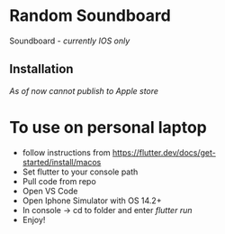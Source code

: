 # Random Soundboard

Soundboard - *currently IOS only*

## Installation

*As of now cannot publish to Apple store* 
# To use on personal laptop
- follow instructions from https://flutter.dev/docs/get-started/install/macos
- Set flutter to your console path
- Pull code from repo
- Open VS Code 
- Open Iphone Simulator with OS 14.2+
- In console -> cd to folder and enter *flutter run*
- Enjoy!
